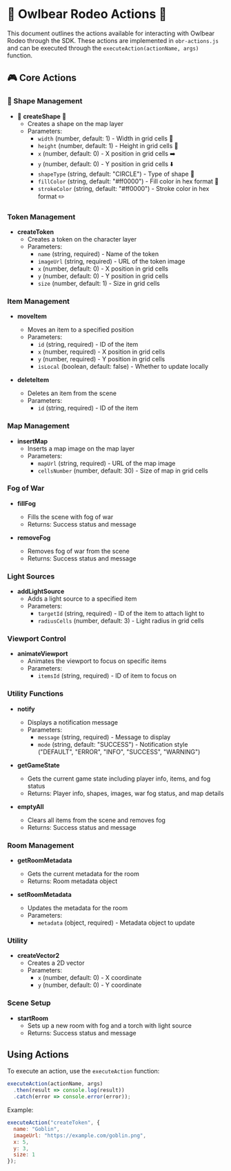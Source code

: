 
# 🦉 Owlbear Rodeo Actions 🎲

This document outlines the actions available for interacting with Owlbear Rodeo through the SDK. These actions are implemented in `obr-actions.js` and can be executed through the `executeAction(actionName, args)` function.

## 🎮 Core Actions

### 🔷 Shape Management
- 🔸 **createShape** 📐
  - Creates a shape on the map layer
  - Parameters:
    - `width` (number, default: 1) - Width in grid cells 📏
    - `height` (number, default: 1) - Height in grid cells 📏
    - `x` (number, default: 0) - X position in grid cells ➡️
    - `y` (number, default: 0) - Y position in grid cells ⬇️
    - `shapeType` (string, default: "CIRCLE") - Type of shape 🔵
    - `fillColor` (string, default: "#ff0000") - Fill color in hex format 🎨
    - `strokeColor` (string, default: "#ff0000") - Stroke color in hex format ✏️

### Token Management
- **createToken**
  - Creates a token on the character layer
  - Parameters:
    - `name` (string, required) - Name of the token
    - `imageUrl` (string, required) - URL of the token image
    - `x` (number, default: 0) - X position in grid cells
    - `y` (number, default: 0) - Y position in grid cells
    - `size` (number, default: 1) - Size in grid cells

### Item Management
- **moveItem**
  - Moves an item to a specified position
  - Parameters:
    - `id` (string, required) - ID of the item
    - `x` (number, required) - X position in grid cells
    - `y` (number, required) - Y position in grid cells
    - `isLocal` (boolean, default: false) - Whether to update locally

- **deleteItem**
  - Deletes an item from the scene
  - Parameters:
    - `id` (string, required) - ID of the item

### Map Management
- **insertMap**
  - Inserts a map image on the map layer
  - Parameters:
    - `mapUrl` (string, required) - URL of the map image
    - `cellsNumber` (number, default: 30) - Size of map in grid cells

### Fog of War
- **fillFog**
  - Fills the scene with fog of war
  - Returns: Success status and message

- **removeFog**
  - Removes fog of war from the scene
  - Returns: Success status and message

### Light Sources
- **addLightSource**
  - Adds a light source to a specified item
  - Parameters:
    - `targetId` (string, required) - ID of the item to attach light to
    - `radiusCells` (number, default: 3) - Light radius in grid cells

### Viewport Control
- **animateViewport**
  - Animates the viewport to focus on specific items
  - Parameters:
    - `itemsId` (string, required) - ID of item to focus on

### Utility Functions
- **notify**
  - Displays a notification message
  - Parameters:
    - `message` (string, required) - Message to display
    - `mode` (string, default: "SUCCESS") - Notification style ("DEFAULT", "ERROR", "INFO", "SUCCESS", "WARNING")

- **getGameState**
  - Gets the current game state including player info, items, and fog status
  - Returns: Player info, shapes, images, war fog status, and map details

- **emptyAll**
  - Clears all items from the scene and removes fog
  - Returns: Success status and message

### Room Management
- **getRoomMetadata**
  - Gets the current metadata for the room
  - Returns: Room metadata object

- **setRoomMetadata**
  - Updates the metadata for the room
  - Parameters:
    - `metadata` (object, required) - Metadata object to update

### Utility
- **createVector2**
  - Creates a 2D vector
  - Parameters:
    - `x` (number, default: 0) - X coordinate
    - `y` (number, default: 0) - Y coordinate

### Scene Setup
- **startRoom**
  - Sets up a new room with fog and a torch with light source
  - Returns: Success status and message

## Using Actions

To execute an action, use the `executeAction` function:

```javascript
executeAction(actionName, args)
  .then(result => console.log(result))
  .catch(error => console.error(error));
```

Example:
```javascript
executeAction("createToken", {
  name: "Goblin",
  imageUrl: "https://example.com/goblin.png",
  x: 5,
  y: 3,
  size: 1
});
```


